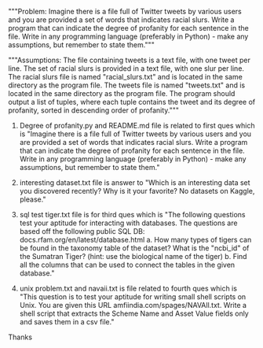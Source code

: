 """Problem: Imagine there is a file full of Twitter tweets by various users and you are provided a set of words that indicates racial slurs. Write a program that can indicate the degree of profanity for each sentence in the file. Write in any programming language (preferably in Python) - make any assumptions, but remember to state them."""

"""Assumptions:
The file containing tweets is a text file, with one tweet per line.
The set of racial slurs is provided in a text file, with one slur per line.
The racial slurs file is named "racial_slurs.txt" and is located in the 
same directory as the program file.
The tweets file is named "tweets.txt" and is located in the same directory as 
the program file.
The program should output a list of tuples, where each tuple contains the tweet and 
its degree of profanity, sorted in descending order of profanity."""


1. Degree of profanity.py and README.md file is related to first ques which is "Imagine there is a file full of Twitter tweets by various users and you are provided a set of words that indicates racial slurs. Write a program that can indicate the degree of profanity for each sentence in the file. Write in any programming language (preferably in Python) - make any assumptions, but remember to state them."

2. interesting dataset.txt file is answer to "Which is an interesting data set you discovered recently? Why is it your favorite? No datasets on Kaggle, please."

3. sql test tiger.txt file is for third ques which is "The following questions test your aptitude for interacting with databases. The questions are based off the following public SQL DB: docs.rfam.org/en/latest/database.html
a. How many types of tigers can be found in the taxonomy table of the dataset? What is the "ncbi_id" of the Sumatran Tiger? (hint: use the biological name of the tiger)
b. Find all the columns that can be used to connect the tables in the given database."

4. unix problem.txt and navaii.txt is file related to fourth ques which is "This question is to test your aptitude for writing small shell scripts on Unix. You are given this URL amfiindia.com/spages/NAVAll.txt. Write a shell script that extracts the Scheme Name and Asset Value fields only and saves them in a csv file."

Thanks
